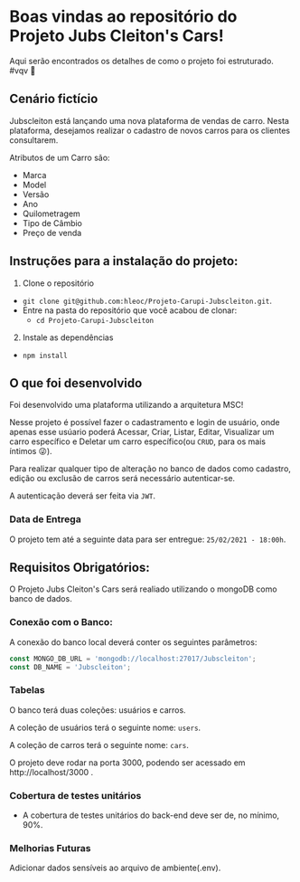 # Boas vindas ao repositório do Projeto Jubs Cleiton's Cars!

Aqui serão encontrados os detalhes de como o projeto foi estruturado. #vqv 🚀


## Cenário fictício

Jubscleiton está lançando uma nova plataforma de vendas de carro. Nesta plataforma, desejamos realizar o cadastro de novos carros para os clientes consultarem.

Atributos de um Carro são:
- Marca
- Model
- Versão
- Ano
- Quilometragem
- Tipo de Câmbio
- Preço de venda


## Instruções para a instalação do projeto:

1. Clone o repositório
  * `git clone git@github.com:hleoc/Projeto-Carupi-Jubscleiton.git`.
  * Entre na pasta do repositório que você acabou de clonar:
    * `cd Projeto-Carupi-Jubscleiton`

2. Instale as dependências
  * `npm install`

## O que foi desenvolvido

Foi desenvolvido uma plataforma utilizando a arquitetura MSC!

Nesse projeto é possível fazer o cadastramento e login de usuário, onde apenas esse usúario poderá Acessar, Criar, Listar, Editar, Visualizar um carro específico e Deletar um carro específico(ou `CRUD`, para os mais íntimos 😜).

Para realizar qualquer tipo de alteração no banco de dados como cadastro, edição ou exclusão de carros será necessário autenticar-se. 

A autenticação deverá ser feita via `JWT`.


### Data de Entrega

O projeto tem até a seguinte data para ser entregue: `25/02/2021 - 18:00h`.


## Requisitos Obrigatórios:

O Projeto Jubs Cleiton's Cars será realiado utilizando o mongoDB como banco de dados. 


### Conexão com o Banco:
A conexão do banco local deverá conter os seguintes parâmetros:

```javascript
const MONGO_DB_URL = 'mongodb://localhost:27017/Jubscleiton';
const DB_NAME = 'Jubscleiton';
```

### Tabelas

O banco terá duas coleções: usuários e carros.

A coleção de usuários terá o seguinte nome: `users`.

A coleção de carros terá o seguinte nome: `cars`.

O projeto deve rodar na porta 3000, podendo ser acessado em http://localhost/3000 .

### Cobertura de testes unitários

- A cobertura de testes unitários do back-end deve ser de, no mínimo, 90%.

### Melhorias Futuras

Adicionar dados sensíveis ao arquivo de ambiente(.env).

